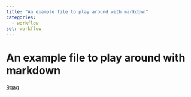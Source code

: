 ```yaml
---
title: "An example file to play around with markdown"
categories:
  - workflow
set: workflow
---
```


# An example file to play around with markdown

[9gag](https://9gag.com)
